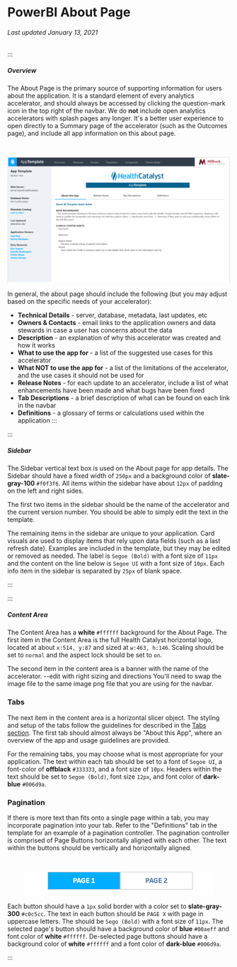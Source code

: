 # PowerBI About Page

###### Last updated January 13, 2021

:::

##### Overview

The About Page is the primary source of supporting information for users about the application.
It is a standard element of every analytics accelerator, and should always be accessed by clicking the question-mark icon in the top right of the navbar.
We do **not** include open analytics accelerators with splash pages any longer.
It's a better user experience to open directly to a Summary page of the accelerator (such as the Outcomes page), and include all app information on this about page.

<div style="text-align:center"><br>

![About Page](./assets/analytics/powerbi/pbi-aboutoverview.png "About Page")

</div>

In general, the about page should include the following (but you may adjust based on the specific needs of your accelerator):

- **Technical Details** - server, database, metadata, last updates, etc
- **Owners & Contacts** - email links to the application owners and data stewards in case a user has concerns about the data
- **Description** - an explanation of why this accelerator was created and how it works
- **What to use the app for** - a list of the suggested use cases for this accelerator
- **What NOT to use the app for** - a list of the limitations of the accelerator, and the use cases it should not be used for
- **Release Notes** - for each update to an accelerator, include a list of what enhancements have been made and what bugs have been fixed
- **Tab Descriptions** - a brief description of what can be found on each link in the navbar
- **Definitions** - a glossary of terms or calculations used within the application
:::

:::

##### Sidebar

The Sidebar vertical text box is used on the About page for app details.
The Sidebar should have a fixed width of `250px` and a background color of **slate-gray-100** `#f0f3f6`.
All items within the sidebar have about `12px` of padding on the left and right sides.

The first two items in the sidebar should be the name of the accelerator and the current version number.
You should be able to simply edit the text in the template.

The remaining items in the sidebar are unique to your application. Card visuals are used to display items that rely upon data fields (such as a last refresh date). 
Examples are included in the template, but they may be edited or removed as needed.
The label is `Segoe (Bold)` with a font size of `11px` and the content on the line below is `Segoe UI` with a font size of `10px`.
Each info item in the sidebar is separated by `25px` of blank space.

:::

:::

##### Content Area

The Content Area has a **white** `#ffffff` background for the About Page.
The first item in the Content Area is the full Health Catalyst horizontal logo, located at about `x:514, y:87` and sized at `w:463, h:146`. Scaling should be set to `normal` and the aspect lock should be set to `on`.

The second item in the content area is a banner with the name of the accelerator.
--edit with right sizing and directions You'll need to swap the image file to the same image png file that you are using for the navbar.

### Tabs

The next item in the content area is a horizontal slicer object.
The styling and setup of the tabs follow the guidelines for described in the [Tabs section](/analytics/powerbi-tabs).
The first tab should almost always be "About this App", where an overview of the app and usage guidelines are provided.

For the remaining tabs, you may choose what is most appropriate for your application.
The text within each tab should be set to a font of `Segoe UI`, a font-color of **offblack** `#333333`, and a font size of `10px`.
Headers within the text should be set to `Segoe (Bold)`, font size `12px`, and font color of **dark-blue** `#006d9a`.

### Pagination

If there is more text than fits onto a single page within a tab, you may incorporate pagination into your tab.
Refer to the "Definitions" tab in the template for an example of a pagination controller.
The pagination controller is comprised of Page Buttons horizontally aligned with each other. The text within the buttons should be vertically and horizontally aligned.

<div style="text-align:center"><br>

![Pagination Controller](./assets/analytics/tableau/pagination.png "Pagination Controller")

</div>

Each button should have a `1px` solid border with a color set to **slate-gray-300** `#c0c5cc`.
The text in each button should be `PAGE X` with page in uppercase letters.
The should be `Sego (Bold)` with a font size of `11px`.
The selected page's button should have a background color of **blue** `#00aeff` and font color of **white** `#ffffff`.
De-selected page buttons should have a background color of **white** `#ffffff` and a font color of **dark-blue** `#006d9a`.

:::
